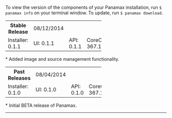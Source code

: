 To view the version of the components of your Panamax installation, run `$ panamax info` on your terminal window. To update, run `$ panamax download`.

<table border=0 style="width:300px">
<tr>
  <th>Stable Release</th>
  <td>08/12/2014</td> 
  <td></td>
  <td></td>
  <td></td>
</tr>
<tr>
  <td>Installer:  0.1.1</td> 
  <td>UI:  0.1.1</td>
  <td>API:  0.1.1</td>
  <td>CoreOS:  367.1.0</td>
  <td>docker:  1.0.1</td>
</tr>
</table>
* Added image and source management functionality.

<table border=0 style="width:300px">
<tr>
  <th>Past Releases</th>
  <td>08/04/2014</td> 
  <td></td>
  <td></td>
  <td></td>
</tr>
<tr>
  <td>Installer:  0.1.0</td> 
  <td>UI:  0.1.0</td>
  <td>API:  0.1.0</td>
  <td>CoreOS:  367.1.0</td>
  <td>docker:  1.0.1</td>
</tr>
</table>
* Initial BETA release of Panamax.

***